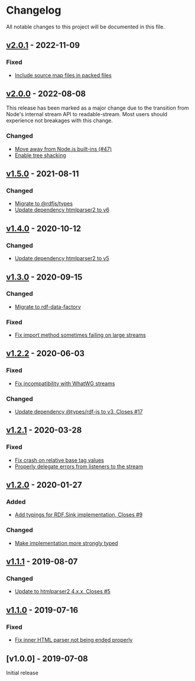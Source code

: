 # Changelog
All notable changes to this project will be documented in this file.

<a name="v2.0.1"></a>
## [v2.0.1](https://github.com/rubensworks/rdfa-streaming-parser.js/compare/v2.0.0...v2.0.1) - 2022-11-09

### Fixed
* [Include source map files in packed files](https://github.com/rubensworks/rdfa-streaming-parser.js/commit/8b1c04d1cec779e8ff2da178d79a32ee3b5c6904)

<a name="v2.0.0"></a>
## [v2.0.0](https://github.com/rubensworks/rdfa-streaming-parser.js/compare/v1.5.0...v2.0.0) - 2022-08-08

This release has been marked as a major change due to the transition from Node's internal stream API to readable-stream. Most users should experience not breakages with this change.

### Changed
* [Move away from Node.js built-ins (#47)](https://github.com/rubensworks/rdfa-streaming-parser.js/commit/3c088faebbdea89775e3bb6dfbff78623a508a38)
* [Enable tree shacking](https://github.com/rubensworks/rdfa-streaming-parser.js/commit/30c39e81527d1cc3e2bc5bd1a4c69ca38c056da0)

<a name="v1.5.0"></a>
## [v1.5.0](https://github.com/rubensworks/rdfa-streaming-parser.js/compare/v1.4.0...v1.5.0) - 2021-08-11

### Changed
* [Migrate to @rdfjs/types](https://github.com/rubensworks/rdfa-streaming-parser.js/commit/b73e115a97c4d515c09e64fa1049bdb1f7e8c0c8)
* [Update dependency htmlparser2 to v6](https://github.com/rubensworks/rdfa-streaming-parser.js/commit/816dc9e8b488a507a3115d2f7558f7d6ccc9b25a)

<a name="v1.4.0"></a>
## [v1.4.0](https://github.com/rubensworks/rdfa-streaming-parser.js/compare/v1.3.0...v1.4.0) - 2020-10-12

### Changed
* [Update dependency htmlparser2 to v5](https://github.com/rubensworks/rdfa-streaming-parser.js/commit/43c98f38f37a5d61731e3c2fd85cffde881c7a28)

<a name="v1.3.0"></a>
## [v1.3.0](https://github.com/rubensworks/rdfa-streaming-parser.js/compare/v1.2.2...v1.3.0) - 2020-09-15

### Changed
* [Migrate to rdf-data-factory](https://github.com/rubensworks/rdfa-streaming-parser.js/commit/0552eb287b228cdfa305070803f9dd176041bbe0)

### Fixed
* [Fix import method sometimes failing on large streams](https://github.com/rubensworks/rdfa-streaming-parser.js/commit/93c8f5f7d002d05bf5e23fa2c3fa5c97d6ac88d3)

<a name="v1.2.2"></a>
## [v1.2.2](https://github.com/rubensworks/rdfa-streaming-parser.js/compare/v1.2.0...v1.2.2) - 2020-06-03

### Fixed
* [Fix incompatibility with WhatWG streams](https://github.com/rubensworks/rdfa-streaming-parser.js/commit/8b7964eb24f70b23f0c5811b730b752e95d3695d)

### Changed
* [Update dependency @types/rdf-js to v3, Closes #17](https://github.com/rubensworks/rdfa-streaming-parser.js/commit/4c45c2f3b41146934678c6c9e53b29afcd5c440c)

<a name="v1.2.1"></a>
## [v1.2.1](https://github.com/rubensworks/rdfa-streaming-parser.js/compare/v1.2.0...v1.2.1) - 2020-03-28

### Fixed
* [Fix crash on relative base tag values](https://github.com/rubensworks/rdfa-streaming-parser.js/commit/e564188e5fb41cbbbbfd78ff1269e1e57959ef86)
* [Properly delegate errors from listeners to the stream](https://github.com/rubensworks/rdfa-streaming-parser.js/commit/730201ce16bc27b80ca046da015d48ce77b8ee8d)

<a name="v1.2.0"></a>
## [v1.2.0](https://github.com/rubensworks/rdfa-streaming-parser.js/compare/v1.1.1...v1.2.0) - 2020-01-27

### Added
* [Add typings for RDF.Sink implementation, Closes #9](https://github.com/rubensworks/rdfa-streaming-parser.js/commit/ee48998a0426b41a0a88a61d523273f719c12d05)

### Changed
* [Make implementation more strongly typed](https://github.com/rubensworks/rdfa-streaming-parser.js/commit/e0fb225419a350d8fd5cb6e759800bc673f3b327)

<a name="v1.1.1"></a>
## [v1.1.1](https://github.com/rubensworks/rdfa-streaming-parser.js/compare/v1.1.0...v1.1.1) - 2019-08-07

### Changed
* [Update to htmlparser2 4.x.x, Closes #5](https://github.com/rubensworks/rdfa-streaming-parser.js/commit/f1c950a956ac33c7cbd570b5df3f521ca02b2eeb)

<a name="v1.1.0"></a>
## [v1.1.0](https://github.com/rubensworks/streaming-rdfa-parser.js/compare/v1.0.0...v1.1.0) - 2019-07-16

### Fixed
* [Fix inner HTML parser not being ended properly](https://github.com/rubensworks/streaming-rdfa-parser.js/commit/f9c3b443d46f15d327c3661507e28b91b9d16abf)

<a name="v1.0.0"></a>
## [v1.0.0] - 2019-07-08

Initial release
